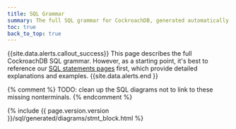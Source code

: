 ```yaml
---
title: SQL Grammar
summary: The full SQL grammar for CockroachDB, generated automatically from the CockroachDB code.
toc: true
back_to_top: true
---
```


<style>
/* TODO(mjibson): reduce to header height once it no longer changes on scroll */
a[name]::before {
	content: '';
	display: block;
	height: 80px;
	margin: -80px 0 0;
}
a[name]:focus {
	outline: 0;
}
</style>

{{site.data.alerts.callout_success}}
This page describes the full CockroachDB SQL grammar. However, as a starting point, it's best to reference our [SQL statements pages](sql-statements.html) first, which provide detailed explanations and examples.
{{site.data.alerts.end }}

{% comment %}
TODO: clean up the SQL diagrams not to link to these missing nonterminals.
{% endcomment %}
<a id="col_label"></a>
<a id="column_constraints"></a>
<a id="column_name"></a>
<a id="count"></a>
<a id="fk_column_name"></a>
<a id="limit_val"></a>
<a id="offset_val"></a>
<a id="ref_column_name"></a>
<a id="simple_"></a>
<a id="table_alias_name"></a>
<a id="target_name"></a>
<a id="timestamp"></a>

<div>
{% include {{ page.version.version }}/sql/generated/diagrams/stmt_block.html %}
</div>

